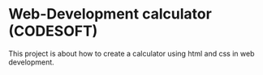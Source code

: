 # Web-Development calculator (CODESOFT)
This project is about how to create a calculator using html and css in web development.
